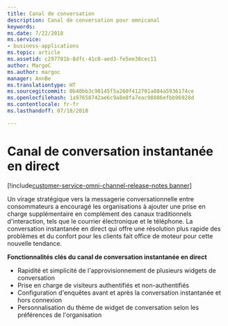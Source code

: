 ```yaml
---
title: Canal de conversation
description: Canal de conversation pour omnicanal
keywords: 
ms.date: 7/22/2018
ms.service:
- business-applications
ms.topic: article
ms.assetid: c297781b-8dfc-41c0-aed3-fe5ee38cec11
author: MargoC
ms.author: margoc
manager: AnnBe
ms.translationtype: HT
ms.sourcegitcommit: 0b40bb3c98145f5a260f412701a884a5936174ce
ms.openlocfilehash: 1a97658742ae6c9a8e8fa7eac98886efbb96928d
ms.contentlocale: fr-fr
ms.lasthandoff: 07/18/2018

---
```


#  <a name="live-chat-channel"></a>Canal de conversation instantanée en direct 

[!include[customer-service-omni-channel-release-notes banner](../../includes/customer-service-omni-channel-release-notes.md)]



Un virage stratégique vers la messagerie conversationnelle entre consommateurs a encouragé les organisations à ajouter une prise en charge supplémentaire en complément des canaux traditionnels d'interaction, tels que le courrier électronique et le téléphone. La conversation instantanée en direct qui offre une résolution plus rapide des problèmes et du confort pour les clients fait office de moteur pour cette nouvelle tendance.

**Fonctionnalités clés du canal de conversation instantanée en direct**

-   Rapidité et simplicité de l'approvisionnement de plusieurs widgets de conversation
-   Prise en charge de visiteurs authentifiés et non-authentifiés
-   Configuration d'enquêtes avant et après la conversation instantanée et hors connexion
-   Personnalisation du thème de widget de conversation selon les préférences de l'organisation




